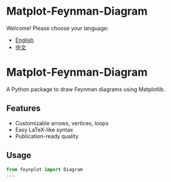 # Matplot-Feynman-Diagram

Welcome! Please choose your language:

- [English](README.md)
- [中文](README.zh.md)

# Matplot-Feynman-Diagram

A Python package to draw Feynman diagrams using Matplotlib.

## Features

- Customizable arrows, vertices, loops
- Easy LaTeX-like syntax
- Publication-ready quality

## Usage

```python
from feynplot import Diagram
...
